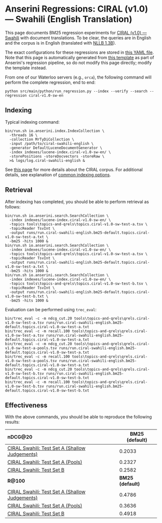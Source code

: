 # Anserini Regressions: CIRAL (v1.0) &mdash; Swahili (English Translation)

This page documents BM25 regression experiments for [CIRAL (v1.0) &mdash; Swahili](https://github.com/ciralproject/ciral) with document translations. To be clear, the queries are in English and the corpus is in English (translated with [NLLB 1.3B](https://huggingface.co/facebook/nllb-200-1.3B)).

The exact configurations for these regressions are stored in [this YAML file](../../src/main/resources/regression/ciral-v1.0-sw-en.yaml).
Note that this page is automatically generated from [this template](../../src/main/resources/docgen/templates/ciral-v1.0-sw-en.template) as part of Anserini's regression pipeline, so do not modify this page directly; modify the template instead.

From one of our Waterloo servers (e.g., `orca`), the following command will perform the complete regression, end to end:

```
python src/main/python/run_regression.py --index --verify --search --regression ciral-v1.0-sw-en
```

## Indexing

Typical indexing command:

```
bin/run.sh io.anserini.index.IndexCollection \
  -threads 16 \
  -collection MrTyDiCollection \
  -input /path/to/ciral-swahili-english \
  -generator DefaultLuceneDocumentGenerator \
  -index indexes/lucene-index.ciral-v1.0-sw-en/ \
  -storePositions -storeDocvectors -storeRaw \
  >& logs/log.ciral-swahili-english &
```

See [this page](https://github.com/ciralproject/ciral) for more details about the CIRAL corpus.
For additional details, see explanation of [common indexing options](../../docs/common-indexing-options.md).

## Retrieval

After indexing has completed, you should be able to perform retrieval as follows:

```
bin/run.sh io.anserini.search.SearchCollection \
  -index indexes/lucene-index.ciral-v1.0-sw-en/ \
  -topics tools\topics-and-qrels\topics.ciral-v1.0-sw-test-a.tsv \
  -topicReader TsvInt \
  -output runs/run.ciral-swahili-english.bm25-default.topics.ciral-v1.0-sw-test-a.txt \
  -bm25 -hits 1000 &
bin/run.sh io.anserini.search.SearchCollection \
  -index indexes/lucene-index.ciral-v1.0-sw-en/ \
  -topics tools\topics-and-qrels\topics.ciral-v1.0-sw-test-a.tsv \
  -topicReader TsvInt \
  -output runs/run.ciral-swahili-english.bm25-default.topics.ciral-v1.0-sw-test-a.txt \
  -bm25 -hits 1000 &
bin/run.sh io.anserini.search.SearchCollection \
  -index indexes/lucene-index.ciral-v1.0-sw-en/ \
  -topics tools\topics-and-qrels\topics.ciral-v1.0-sw-test-b.tsv \
  -topicReader TsvInt \
  -output runs/run.ciral-swahili-english.bm25-default.topics.ciral-v1.0-sw-test-b.txt \
  -bm25 -hits 1000 &
```

Evaluation can be performed using `trec_eval`:

```
bin/trec_eval -c -m ndcg_cut.20 tools\topics-and-qrels\qrels.ciral-v1.0-sw-test-a.tsv runs/run.ciral-swahili-english.bm25-default.topics.ciral-v1.0-sw-test-a.txt
bin/trec_eval -c -m recall.100 tools\topics-and-qrels\qrels.ciral-v1.0-sw-test-a.tsv runs/run.ciral-swahili-english.bm25-default.topics.ciral-v1.0-sw-test-a.txt
bin/trec_eval -c -m ndcg_cut.20 tools\topics-and-qrels\qrels.ciral-v1.0-sw-test-a-pools.tsv runs/run.ciral-swahili-english.bm25-default.topics.ciral-v1.0-sw-test-a.txt
bin/trec_eval -c -m recall.100 tools\topics-and-qrels\qrels.ciral-v1.0-sw-test-a-pools.tsv runs/run.ciral-swahili-english.bm25-default.topics.ciral-v1.0-sw-test-a.txt
bin/trec_eval -c -m ndcg_cut.20 tools\topics-and-qrels\qrels.ciral-v1.0-sw-test-b.tsv runs/run.ciral-swahili-english.bm25-default.topics.ciral-v1.0-sw-test-b.txt
bin/trec_eval -c -m recall.100 tools\topics-and-qrels\qrels.ciral-v1.0-sw-test-b.tsv runs/run.ciral-swahili-english.bm25-default.topics.ciral-v1.0-sw-test-b.txt
```

## Effectiveness

With the above commands, you should be able to reproduce the following results:

| **nDCG@20**                                                                                                  | **BM25 (default)**|
|:-------------------------------------------------------------------------------------------------------------|-----------|
| [CIRAL Swahili: Test Set A (Shallow Judgements)](https://huggingface.co/datasets/CIRAL/ciral)                | 0.2033    |
| [CIRAL Swahili: Test Set A (Pools)](https://huggingface.co/datasets/CIRAL/ciral)                             | 0.2327    |
| [CIRAL Swahili: Test Set B](https://huggingface.co/datasets/CIRAL/ciral)                                     | 0.2582    |
| **R@100**                                                                                                    | **BM25 (default)**|
| [CIRAL Swahili: Test Set A (Shallow Judgements)](https://huggingface.co/datasets/CIRAL/ciral)                | 0.4786    |
| [CIRAL Swahili: Test Set A (Pools)](https://huggingface.co/datasets/CIRAL/ciral)                             | 0.3636    |
| [CIRAL Swahili: Test Set B](https://huggingface.co/datasets/CIRAL/ciral)                                     | 0.4918    |
